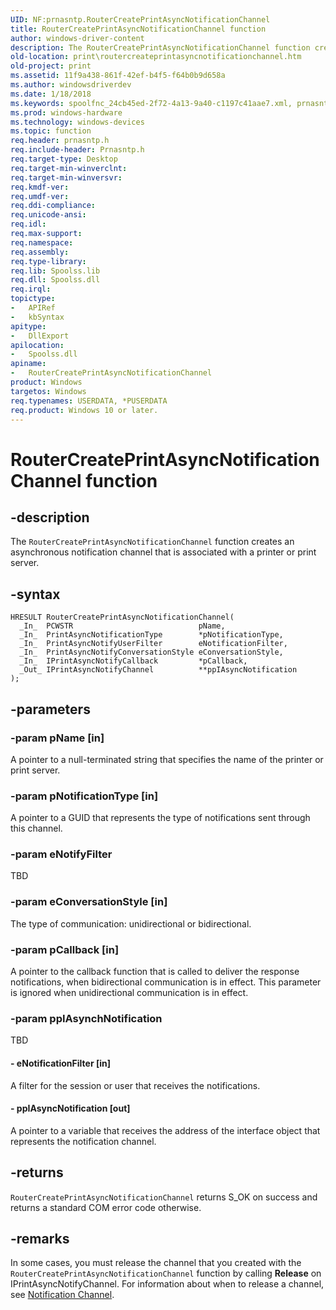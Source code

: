 ```yaml
---
UID: NF:prnasntp.RouterCreatePrintAsyncNotificationChannel
title: RouterCreatePrintAsyncNotificationChannel function
author: windows-driver-content
description: The RouterCreatePrintAsyncNotificationChannel function creates an asynchronous notification channel that is associated with a printer or print server.
old-location: print\routercreateprintasyncnotificationchannel.htm
old-project: print
ms.assetid: 11f9a438-861f-42ef-b4f5-f64b0b9d658a
ms.author: windowsdriverdev
ms.date: 1/18/2018
ms.keywords: spoolfnc_24cb45ed-2f72-4a13-9a40-c1197c41aae7.xml, prnasntp/RouterCreatePrintAsyncNotificationChannel, RouterCreatePrintAsyncNotificationChannel function [Print Devices], RouterCreatePrintAsyncNotificationChannel, print.routercreateprintasyncnotificationchannel
ms.prod: windows-hardware
ms.technology: windows-devices
ms.topic: function
req.header: prnasntp.h
req.include-header: Prnasntp.h
req.target-type: Desktop
req.target-min-winverclnt: 
req.target-min-winversvr: 
req.kmdf-ver: 
req.umdf-ver: 
req.ddi-compliance: 
req.unicode-ansi: 
req.idl: 
req.max-support: 
req.namespace: 
req.assembly: 
req.type-library: 
req.lib: Spoolss.lib
req.dll: Spoolss.dll
req.irql: 
topictype:
-	APIRef
-	kbSyntax
apitype:
-	DllExport
apilocation:
-	Spoolss.dll
apiname:
-	RouterCreatePrintAsyncNotificationChannel
product: Windows
targetos: Windows
req.typenames: USERDATA, *PUSERDATA
req.product: Windows 10 or later.
---
```


# RouterCreatePrintAsyncNotificationChannel function


## -description


The <code>RouterCreatePrintAsyncNotificationChannel</code> function creates an asynchronous notification channel that is associated with a printer or print server.


## -syntax


````
HRESULT RouterCreatePrintAsyncNotificationChannel(
  _In_  PCWSTR                            pName,
  _In_  PrintAsyncNotificationType        *pNotificationType,
  _In_  PrintAsyncNotifyUserFilter        eNotificationFilter,
  _In_  PrintAsyncNotifyConversationStyle eConversationStyle,
  _In_  IPrintAsyncNotifyCallback         *pCallback,
  _Out_ IPrintAsyncNotifyChannel          **ppIAsyncNotification
);
````


## -parameters




### -param pName [in]

A pointer to a null-terminated string that specifies the name of the printer or print server.


### -param pNotificationType [in]

A pointer to a GUID that represents the type of notifications sent through this channel.


### -param eNotifyFilter

TBD


### -param eConversationStyle [in]

The type of communication: unidirectional or bidirectional.


### -param pCallback [in]

A pointer to the callback function that is called to deliver the response notifications, when bidirectional communication is in effect. This parameter is ignored when unidirectional communication is in effect.


### -param ppIAsynchNotification

TBD



#### - eNotificationFilter [in]

A filter for the session or user that receives the notifications.


#### - ppIAsyncNotification [out]

A pointer to a variable that receives the address of the interface object that represents the notification channel.


## -returns


<code>RouterCreatePrintAsyncNotificationChannel</code> returns S_OK on success and returns a standard COM error code otherwise.



## -remarks


In some cases, you must release the channel that you created with the <code>RouterCreatePrintAsyncNotificationChannel</code> function by calling <b>Release</b> on IPrintAsyncNotifyChannel. For information about when to release a channel, see <a href="https://msdn.microsoft.com/3161342a-0737-4f3b-bb16-32d6949bceea">Notification Channel</a>.


